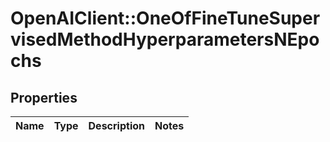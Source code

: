 # OpenAIClient::OneOfFineTuneSupervisedMethodHyperparametersNEpochs

## Properties
Name | Type | Description | Notes
------------ | ------------- | ------------- | -------------

